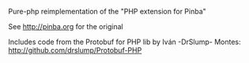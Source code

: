 Pure-php reimplementation of the "PHP extension for Pinba"

See http://pinba.org for the original

Includes code from the Protobuf for PHP lib by Iván -DrSlump- Montes:
http://github.com/drslump/Protobuf-PHP
